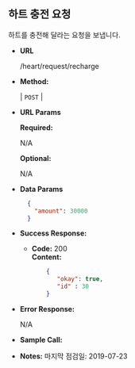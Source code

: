 **하트 충전 요청**
----
  
  하트를 충전해 달라는 요청을 보냅니다.

* **URL**

  /heart/request/recharge

* **Method:**
  
  | `POST` |
  
*  **URL Params**

   **Required:**
 
   N/A
   
   **Optional:**
 
   N/A

* **Data Params**

    ```json
      {
        "amount": 30000
      }
    ```

* **Success Response:**
  
  * **Code:** 200 <br />
    **Content:**
    ```json
        {
           "okay": true,
           "id" : 30
        }
    ```
 
* **Error Response:**

  N/A
  
* **Sample Call:**


* **Notes:**
    마지막 점검일: 2019-07-23

